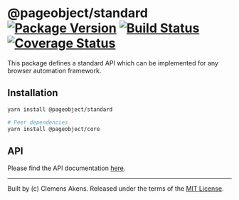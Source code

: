 # @pageobject/standard [![Package Version][badge-npm-image]][badge-npm-link] [![Build Status][badge-travis-image]][badge-travis-link] [![Coverage Status][badge-coveralls-image]][badge-coveralls-link]

This package defines a standard API which can be implemented for any browser automation framework.

## Installation

```sh
yarn install @pageobject/standard
```

```sh
# Peer dependencies
yarn install @pageobject/core
```

## API

Please find the API documentation [here][repo-api-standard].

---

Built by (c) Clemens Akens. Released under the terms of the [MIT License][repo-license].

[badge-coveralls-image]: https://coveralls.io/repos/github/clebert/pageobject/badge.svg?branch=master
[badge-coveralls-link]: https://coveralls.io/github/clebert/pageobject?branch=master
[badge-npm-image]: https://img.shields.io/npm/v/@pageobject/standard.svg
[badge-npm-link]: https://yarnpkg.com/en/package/@pageobject/standard
[badge-travis-image]: https://travis-ci.org/clebert/pageobject.svg?branch=master
[badge-travis-link]: https://travis-ci.org/clebert/pageobject
[repo-api-standard]: https://pageobject.js.org/api/standard/
[repo-license]: https://github.com/clebert/pageobject/blob/master/LICENSE
